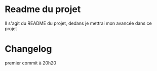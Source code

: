 # Readme du projet

Il s'agit du README du projet, dedans je mettrai mon avancée dans ce projet

# Changelog

premier commit à 20h20
